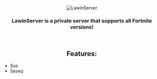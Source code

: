 <div align=center>
  <img src="https://i.imgur.com/fpysHlE.png" alt="LawinServer">

  ### LawinServer is a private server that supports all Fortnite versions!
  
  <br>
  
  ## Features:
  
  <div align=left>
  
  - Sus
  - Saseq
  
  </div>  
  
</div>
